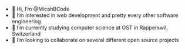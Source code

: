 - 👋 Hi, I’m @MicahBCode
- 👀 I’m interested in web development and pretty every other software engineering
- 🌱 I’m currently studying computer science at OST in Rapperswil, Switzerland
- 💞️ I’m looking to collaborate on several different open source projects
